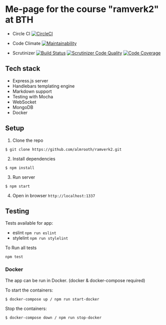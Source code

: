 # Me-page for the course "ramverk2" at BTH

* Circle CI
[![CircleCI](https://circleci.com/gh/almrooth/ramverk2.svg?style=svg)](https://circleci.com/gh/almrooth/ramverk2)

* Code Climate
[![Maintainability](https://api.codeclimate.com/v1/badges/58e3d30409c73d2fc630/maintainability)](https://codeclimate.com/github/almrooth/ramverk2/maintainability)

* Scrutinizer
[![Build Status](https://scrutinizer-ci.com/g/almrooth/ramverk2/badges/build.png?b=master)](https://scrutinizer-ci.com/g/almrooth/ramverk2/build-status/master)
[![Scrutinizer Code Quality](https://scrutinizer-ci.com/g/almrooth/ramverk2/badges/quality-score.png?b=master)](https://scrutinizer-ci.com/g/almrooth/ramverk2/?branch=master)
[![Code Coverage](https://scrutinizer-ci.com/g/almrooth/ramverk2/badges/coverage.png?b=master)](https://scrutinizer-ci.com/g/almrooth/ramverk2/?branch=master)


## Tech stack
* Express.js server
* Handlebars templating engine
* Markdown support
* Testing with Mocha
* WebSocket
* MongoDB
* Docker


## Setup
1. Clone the repo
```
$ git clone https://github.com/almrooth/ramverk2.git
```
2. Install dependencies
```
$ npm install
```
3. Run server
```
$ npm start
```
4. Open in browser `http://localhost:1337`

## Testing
Tests available for app:
* eslint `npm run eslint`
* stylelint `npm run stylelint`

To Run all tests
```
npm test
```

### Docker
The app can be run in Docker. (docker & docker-compose required)

To start the containers:
```
$ docker-compose up / npm run start-docker
```
Stop the containers:
```
$ docker-compose down / npm run stop-docker
```
